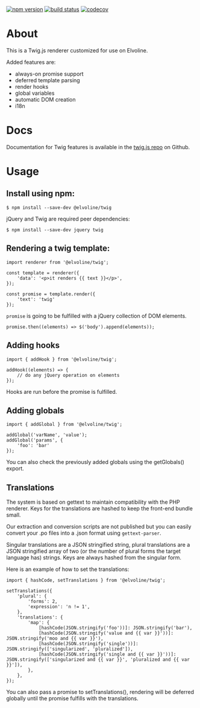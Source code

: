 [![npm version](https://img.shields.io/npm/v/@elvoline/twig.svg?logo=npm)](https://www.npmjs.com/package/@elvoline/twig)
[![build status](https://github.com/elvoline/twig/workflows/build/badge.svg)](https://github.com/elvoline/twig/actions)
[![codecov](https://codecov.io/gh/elvoline/twig/branch/master/graph/badge.svg)](https://codecov.io/gh/elvoline/twig)

# About

This is a Twig.js renderer customized for use on Elvoline.

Added features are:

* always-on promise support
* deferred template parsing
* render hooks
* global variables
* automatic DOM creation
* i18n

# Docs

Documentation for Twig features is available in the [twig.js repo](https://github.com/twigjs/twig.js) on Github.

# Usage

## Install using npm:

```
$ npm install --save-dev @elvoline/twig 
```

jQuery and Twig are required peer dependencies:

```
$ npm install --save-dev jquery twig
```

## Rendering a twig template:

```
import renderer from '@elvoline/twig';

const template = renderer({
	'data': '<p>it renders {{ text }}</p>',
});

const promise = template.render({
	'text': 'twig'
});
```

`promise` is going to be fulfilled with a jQuery collection of DOM elements.

```
promise.then((elements) => $('body').append(elements));
```

## Adding hooks

```
import { addHook } from '@elvoline/twig';

addHook((elements) => {
	// do any jQuery operation on elements
});
```

Hooks are run before the promise is fulfilled.

## Adding globals

```
import { addGlobal } from '@elvoline/twig';

addGlobal('varName', 'value');
addGlobal('params', {
	'foo': 'bar'
});
```

You can also check the previously added globals using the getGlobals() export.

## Translations

The system is based on gettext to maintain compatibility with the PHP renderer.
Keys for the translations are hashed to keep the front-end bundle small.

Our extraction and conversion scripts are not published but you can easily convert your .po files into a .json format using `gettext-parser`.

Singular translations are a JSON stringified string, plural translations are a JSON stringified array of two (or the number of plural forms the target language has) strings.
Keys are always hashed from the singular form.

Here is an example of how to set the translations:

```
import { hashCode, setTranslations } from '@elvoline/twig';

setTranslations({
	'plural': {
		'forms': 2,
		'expression': 'n != 1',
	},
	'translations': {
		'map': {
			[hashCode(JSON.stringify('foo'))]: JSON.stringify('bar'),
			[hashCode(JSON.stringify('value and {{ var }}'))]: JSON.stringify('moo and {{ var }}'),
			[hashCode(JSON.stringify('single'))]: JSON.stringify(['singularized', 'pluralized']),
			[hashCode(JSON.stringify('single and {{ var }}'))]: JSON.stringify(['singularized and {{ var }}', 'pluralized and {{ var }}']),
		},
	},
});
```

You can also pass a promise to setTranslations(), rendering will be deferred globally until the promise fulfills with the translations.
